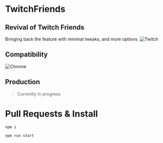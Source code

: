 # TwitchFriends
 
## Revival of Twitch Friends
Bringing back the feature with minimal tweaks, and more options.
![Twitch](https://seeklogo.com/images/T/twitch-logo-4931D91F85-seeklogo.com.png=64x64)


## Compatibility
![Chrome](https://upload.wikimedia.org/wikipedia/commons/thumb/e/e1/Google_Chrome_icon_%28February_2022%29.svg/1920px-Google_Chrome_icon_%28February_2022%29.svg.png?20220405180308=64x64)


## Production
> Currently in progress

# Pull Requests & Install

```npm i``` 

```npm run start```

